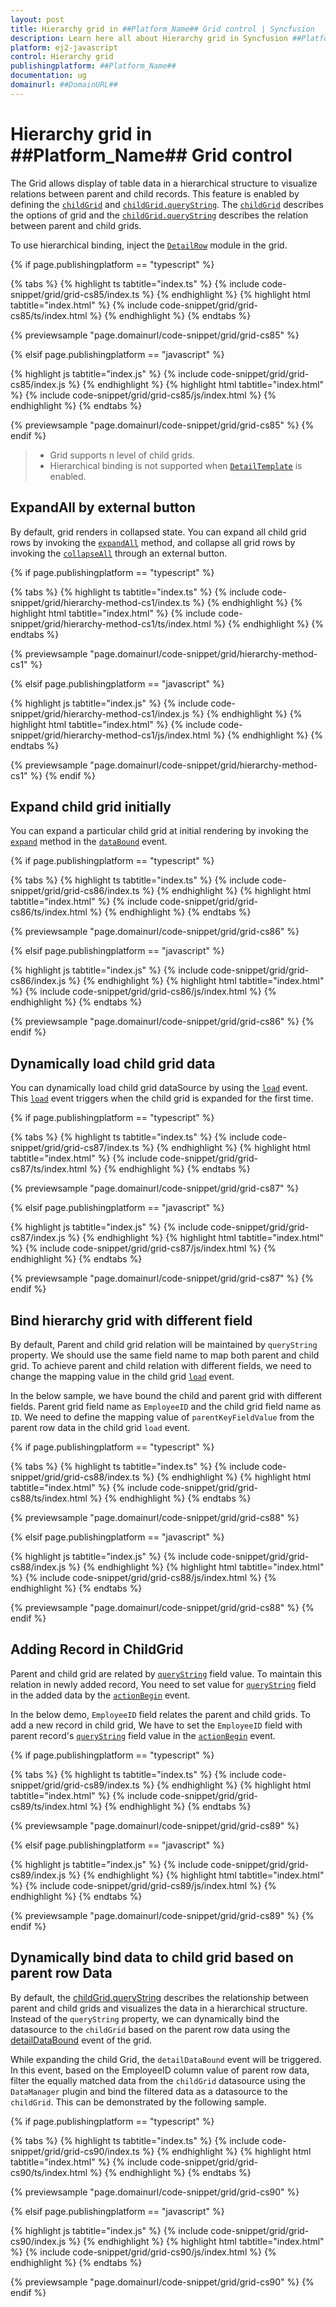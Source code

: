 ```yaml
---
layout: post
title: Hierarchy grid in ##Platform_Name## Grid control | Syncfusion
description: Learn here all about Hierarchy grid in Syncfusion ##Platform_Name## Grid control of Syncfusion Essential JS 2 and more.
platform: ej2-javascript
control: Hierarchy grid 
publishingplatform: ##Platform_Name##
documentation: ug
domainurl: ##DomainURL##
---
```


# Hierarchy grid in ##Platform_Name## Grid control

The Grid allows display of table data in a hierarchical structure to visualize relations between parent and child records. This feature is enabled by defining the [`childGrid`](../api/grid/#childgrid) and [`childGrid.queryString`](../api/grid/#querystring). The [`childGrid`](../api/grid/#childgrid) describes the options of grid and the [`childGrid.queryString`](../api/grid/#querystring) describes the relation between parent and child grids.

To use hierarchical binding, inject the [`DetailRow`](../api/grid/detailRow) module in the grid.

{% if page.publishingplatform == "typescript" %}

 {% tabs %}
{% highlight ts tabtitle="index.ts" %}
{% include code-snippet/grid/grid-cs85/index.ts %}
{% endhighlight %}
{% highlight html tabtitle="index.html" %}
{% include code-snippet/grid/grid-cs85/ts/index.html %}
{% endhighlight %}
{% endtabs %}
        
{% previewsample "page.domainurl/code-snippet/grid/grid-cs85" %}

{% elsif page.publishingplatform == "javascript" %}

{% highlight js tabtitle="index.js" %}
{% include code-snippet/grid/grid-cs85/index.js %}
{% endhighlight %}
{% highlight html tabtitle="index.html" %}
{% include code-snippet/grid/grid-cs85/js/index.html %}
{% endhighlight %}
{% endtabs %}

{% previewsample "page.domainurl/code-snippet/grid/grid-cs85" %}
{% endif %}

> * Grid supports n level of child grids.
> * Hierarchical binding is not supported when [`DetailTemplate`](../api/grid/#detailtemplate) is enabled.

## ExpandAll by external button

By default, grid renders in collapsed state. You can expand all child grid rows by invoking the [`expandAll`](../api/grid/detailRow/#expandall) method, and collapse all grid rows by invoking the [`collapseAll`](../api/grid/detailRow/#collapseall) through an external button.

{% if page.publishingplatform == "typescript" %}

 {% tabs %}
{% highlight ts tabtitle="index.ts" %}
{% include code-snippet/grid/hierarchy-method-cs1/index.ts %}
{% endhighlight %}
{% highlight html tabtitle="index.html" %}
{% include code-snippet/grid/hierarchy-method-cs1/ts/index.html %}
{% endhighlight %}
{% endtabs %}
        
{% previewsample "page.domainurl/code-snippet/grid/hierarchy-method-cs1" %}

{% elsif page.publishingplatform == "javascript" %}

{% highlight js tabtitle="index.js" %}
{% include code-snippet/grid/hierarchy-method-cs1/index.js %}
{% endhighlight %}
{% highlight html tabtitle="index.html" %}
{% include code-snippet/grid/hierarchy-method-cs1/js/index.html %}
{% endhighlight %}
{% endtabs %}

{% previewsample "page.domainurl/code-snippet/grid/hierarchy-method-cs1" %}
{% endif %}

## Expand child grid initially

You can expand a particular child grid at initial rendering by invoking the [`expand`](../api/grid/detailRow/#expand) method in the [`dataBound`](../api/grid/#databound) event.

{% if page.publishingplatform == "typescript" %}

 {% tabs %}
{% highlight ts tabtitle="index.ts" %}
{% include code-snippet/grid/grid-cs86/index.ts %}
{% endhighlight %}
{% highlight html tabtitle="index.html" %}
{% include code-snippet/grid/grid-cs86/ts/index.html %}
{% endhighlight %}
{% endtabs %}
        
{% previewsample "page.domainurl/code-snippet/grid/grid-cs86" %}

{% elsif page.publishingplatform == "javascript" %}

{% highlight js tabtitle="index.js" %}
{% include code-snippet/grid/grid-cs86/index.js %}
{% endhighlight %}
{% highlight html tabtitle="index.html" %}
{% include code-snippet/grid/grid-cs86/js/index.html %}
{% endhighlight %}
{% endtabs %}

{% previewsample "page.domainurl/code-snippet/grid/grid-cs86" %}
{% endif %}

## Dynamically load child grid data

You can dynamically load child grid dataSource by using the [`load`](../api/grid#load) event. This [`load`](../api/grid#load) event triggers when the child grid is expanded for the first time.

{% if page.publishingplatform == "typescript" %}

 {% tabs %}
{% highlight ts tabtitle="index.ts" %}
{% include code-snippet/grid/grid-cs87/index.ts %}
{% endhighlight %}
{% highlight html tabtitle="index.html" %}
{% include code-snippet/grid/grid-cs87/ts/index.html %}
{% endhighlight %}
{% endtabs %}
        
{% previewsample "page.domainurl/code-snippet/grid/grid-cs87" %}

{% elsif page.publishingplatform == "javascript" %}

{% highlight js tabtitle="index.js" %}
{% include code-snippet/grid/grid-cs87/index.js %}
{% endhighlight %}
{% highlight html tabtitle="index.html" %}
{% include code-snippet/grid/grid-cs87/js/index.html %}
{% endhighlight %}
{% endtabs %}

{% previewsample "page.domainurl/code-snippet/grid/grid-cs87" %}
{% endif %}

## Bind hierarchy grid with different field

By default, Parent and child grid relation will be maintained by `queryString` property. We should use the same field name to map both parent and child grid. To achieve parent and child relation with different fields, we need to change the mapping value in the child grid [`load`](../api/grid/#load) event.

In the below sample, we have bound the child and parent grid with different fields. Parent grid field name as `EmployeeID` and the child grid field name as `ID`. We need to define the mapping value of `parentKeyFieldValue` from the parent row data in the child grid `load` event.

{% if page.publishingplatform == "typescript" %}

 {% tabs %}
{% highlight ts tabtitle="index.ts" %}
{% include code-snippet/grid/grid-cs88/index.ts %}
{% endhighlight %}
{% highlight html tabtitle="index.html" %}
{% include code-snippet/grid/grid-cs88/ts/index.html %}
{% endhighlight %}
{% endtabs %}
        
{% previewsample "page.domainurl/code-snippet/grid/grid-cs88" %}

{% elsif page.publishingplatform == "javascript" %}

{% highlight js tabtitle="index.js" %}
{% include code-snippet/grid/grid-cs88/index.js %}
{% endhighlight %}
{% highlight html tabtitle="index.html" %}
{% include code-snippet/grid/grid-cs88/js/index.html %}
{% endhighlight %}
{% endtabs %}

{% previewsample "page.domainurl/code-snippet/grid/grid-cs88" %}
{% endif %}

## Adding Record in ChildGrid

Parent and child grid are related by [`queryString`](../api/grid/#querystring) field value. To maintain this relation in newly added record, You need to set value for [`queryString`](../api/grid/#querystring) field in the added data by the [`actionBegin`](../api/grid/#actionbegin) event.

In the below demo, `EmployeeID` field relates the parent and child grids. To add a new record in child grid, We have to set the `EmployeeID` field with parent record's [`queryString`](../api/grid/#querystring) field value in the [`actionBegin`](../api/grid/#actionbegin) event.

{% if page.publishingplatform == "typescript" %}

 {% tabs %}
{% highlight ts tabtitle="index.ts" %}
{% include code-snippet/grid/grid-cs89/index.ts %}
{% endhighlight %}
{% highlight html tabtitle="index.html" %}
{% include code-snippet/grid/grid-cs89/ts/index.html %}
{% endhighlight %}
{% endtabs %}
        
{% previewsample "page.domainurl/code-snippet/grid/grid-cs89" %}

{% elsif page.publishingplatform == "javascript" %}

{% highlight js tabtitle="index.js" %}
{% include code-snippet/grid/grid-cs89/index.js %}
{% endhighlight %}
{% highlight html tabtitle="index.html" %}
{% include code-snippet/grid/grid-cs89/js/index.html %}
{% endhighlight %}
{% endtabs %}

{% previewsample "page.domainurl/code-snippet/grid/grid-cs89" %}
{% endif %}

## Dynamically bind data to child grid based on parent row Data

By default, the [childGrid.queryString](../api/grid/#querystring) describes the relationship between parent and child grids and visualizes the data in a hierarchical structure. Instead of the `queryString` property, we can dynamically bind the datasource to the `childGrid` based on the parent row data using the [detailDataBound](../../api/grid/#detaildatabound) event of the grid.

While expanding the child Grid, the `detailDataBound` event will be triggered. In this event, based on the EmployeeID column value of parent row data, filter the equally matched data from the `childGrid` datasource using the `DataManager` plugin and bind the filtered data as a datasource to the `childGrid`. This can be demonstrated by the following sample.

{% if page.publishingplatform == "typescript" %}

 {% tabs %}
{% highlight ts tabtitle="index.ts" %}
{% include code-snippet/grid/grid-cs90/index.ts %}
{% endhighlight %}
{% highlight html tabtitle="index.html" %}
{% include code-snippet/grid/grid-cs90/ts/index.html %}
{% endhighlight %}
{% endtabs %}
        
{% previewsample "page.domainurl/code-snippet/grid/grid-cs90" %}

{% elsif page.publishingplatform == "javascript" %}

{% highlight js tabtitle="index.js" %}
{% include code-snippet/grid/grid-cs90/index.js %}
{% endhighlight %}
{% highlight html tabtitle="index.html" %}
{% include code-snippet/grid/grid-cs90/js/index.html %}
{% endhighlight %}
{% endtabs %}

{% previewsample "page.domainurl/code-snippet/grid/grid-cs90" %}
{% endif %}